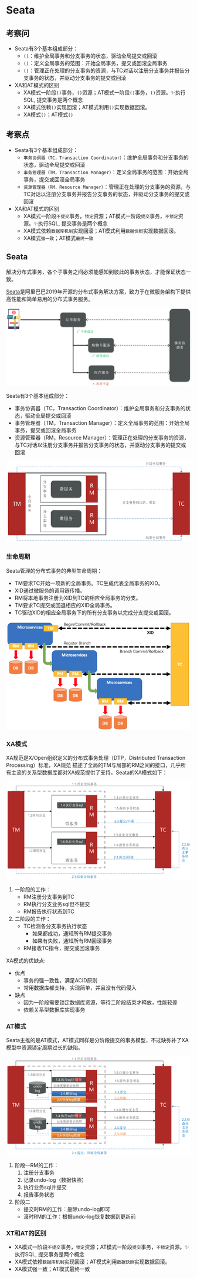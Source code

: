 # Seata



## 考察问

- Seata有3个基本组成部分：
    - `()`：维护全局事务和分支事务的状态，驱动全局提交或回滚
    - `()`：定义全局事务的范围：开始全局事务，提交或回滚全局事务
    - `()`：管理正在处理的分支事务的资源，与TC对话以注册分支事务并报告分支事务的状态，并驱动分支事务的提交或回滚
- XA和AT模式的区别
    - XA模式一阶段`()`事务，`()`资源；AT模式一阶段`()`事务，`()`资源。✨执行SQL, 提交事务是两个概念
    - XA模式依赖`()`实现回滚；AT模式利用`()`实现数据回滚。
    - XA模式`()`；AT模式`()`



## 考察点

- Seata有3个基本组成部分：
    - `事务协调器（TC，Transaction Coordinator）`：维护全局事务和分支事务的状态，驱动全局提交或回滚
    - `事务管理器（TM，Transaction Manager）`：定义全局事务的范围：开始全局事务，提交或回滚全局事务
    - `资源管理器（RM，Resource Manager）`：管理正在处理的分支事务的资源，与TC对话以注册分支事务并报告分支事务的状态，并驱动分支事务的提交或回滚
- XA和AT模式的区别
    - XA模式一阶段`不提交`事务，`锁定`资源；AT模式一阶段`提交`事务，`不锁定`资源。✨执行SQL, 提交事务是两个概念
    - XA模式依赖`数据库机制`实现回滚；AT模式利用`数据快照`实现数据回滚。
    - XA模式`强一致`；AT模式`最终一致`



## Seata


解决分布式事务，各个子事务之间必须能感知到彼此的事务状态，才能保证状态一致。

[Seata](https://github.com/seata/seata)是阿里巴巴2019年开源的分布式事务解决方案，致力于在微服务架构下提供高性能和简单易用的分布式事务服务。

![alt text](分布式事务/分布式事务解决方案.png)

Seata有3个基本组成部分：

- 事务协调器（TC，Transaction Coordinator）：维护全局事务和分支事务的状态，驱动全局提交或回滚
- 事务管理器（TM，Transaction Manager）：定义全局事务的范围：开始全局事务，提交或回滚全局事务
- 资源管理器（RM，Resource Manager）：管理正在处理的分支事务的资源，与TC对话以注册分支事务并报告分支事务的状态，并驱动分支事务的提交或回滚

![alt text](分布式事务/Seata架构.png)

### 生命周期

Seata管理的分布式事务的典型生命周期：

- TM要求TC开始一项新的全局事务。TC生成代表全局事务的XID。
- XID通过微服务的调用链传播。
- RM将本地事务注册为XID到TC的相应全局事务的分支。
- TM要求TC提交或回退相应的XID全局事务。
- TC驱动XID的相应全局事务下的所有分支事务以完成分支提交或回滚。

![alt text](分布式事务/seata生命周期.png)

### XA模式

XA规范是X/Open组织定义的分布式事务处理（DTP，Distributed Transaction Processing）标准，XA规范 描述了全局的TM与局部的RM之间的接口，几乎所有主流的关系型数据库都对XA规范提供了支持。Seata的XA模式如下：

![alt text](分布式事务/XA模式.png)

1. 一阶段的工作：
    - RM注册分支事务到TC
    - RM执行分支业务sql但不提交
    - RM报告执行状态到TC
2. 二阶段的工作：
    - TC检测各分支事务执行状态
        - 如果都成功，通知所有RM提交事务
        - 如果有失败，通知所有RM回滚事务
    - RM接收TC指令，提交或回滚事务

XA模式的优缺点:

- 优点
    - 事务的强一致性，满足ACID原则
    - 常用数据库都支持，实现简单，并且没有代码侵入
- 缺点
    - 因为一阶段需要锁定数据库资源，等待二阶段结束才释放，性能较差
    - 依赖关系型数据库实现事务

### AT模式

Seata主推的是AT模式，AT模式同样是分阶段提交的事务模型，不过缺弥补了XA模型中资源锁定周期过长的缺陷。

![alt text](分布式事务/AT模式.png)

1. 阶段一RM的工作：
    1. 注册分支事务
    2. 记录undo-log（数据快照）
    3. 执行业务sql并提交
    4. 报告事务状态
2. 阶段二
    - 提交时RM的工作：删除undo-log即可
    - 滚时RM的工作：根据undo-log恢复数据到更新前

### XT和AT的区别

- XA模式一阶段`不提交`事务，`锁定`资源；AT模式一阶段`提交`事务，`不锁定`资源。✨执行SQL, 提交事务是两个概念
- XA模式依赖`数据库机制`实现回滚；AT模式利用`数据快照`实现数据回滚。
- XA模式强一致；AT模式最终一致
